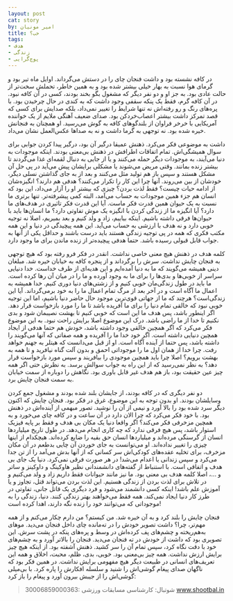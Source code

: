 ```yaml
---
layout: post
cat: story
by: امیر مونیان
title: خب؟
tags:
- هدف
- زندگی
- پوچ‌گرایی
---
```


در کافه نشسته بود و داشت فنجان چای را در دستش می‌گرداند. اوایل ماه تیر بود و گرمای هوا نسبت به بهار خیلی بیشتر شده بود و به همین خاطر، تحملش سخت‌تر از حالت عادی بود. به جز او و دو نفر دیگر که مشغول بگو بخند بودند، کسی در آن کافه نبود. در آن کافه گرم، فقط یک پنکه سقفی وجود داشت که به کندی در حال چرخیدن بود. با پره‌های رنگ و رو رفته‌اش نه تنها شرایط را تغییر نمی‌داد، بلکه صدایش برای کسی که قصد تمرکز داشت بیشتر اعصاب‌خردکن بود. صدای ضعیف آهنگی ملایم از یک خواننده آمریکایی با خرخر فراوان از بلندگوهای کافه به گوش می‌رسید. او همچنان به فنجانش خیره شده بود. نه توجهی به گرما داشت و نه به صداها عکس‌العمل نشان می‌داد. 

داشت به موضوعی فکر می‌کرد. ذهنش عمیقا درگیر آن بود، درگیر پیدا کردن جوابی برای سوال همیشگی‌اش. تمام اتفاقات اطرافش در ذهنش بی‌معنی بودند. اینکه موجودات به دنیا می‌آیند، به موجودات دیگر حمله می‌کنند و یا از جایی به دنبال لقمه‌ای غذا می‌گردند تا بیشتر زنده بمانند. وقتی مریض می‌شوند یا مشکلی برایشان پیش می‌آید در پی حل آن مشکل هستند و سپس باز هم تولید مثل می‌کنند و بعد از به جای گذاشتن نسلی دیگر، خودشان از بین می‌روند. آنها چرا این کار را تکرار می‌کنند؟ هدفی هم دارند؟ انگیزه‌شان از ادامه حیات چیست؟ فقط لذت بردن؟ چیزی که بیشتر او را آزار می‌داد، این بود که انسان هم جزء همین موجودات به حساب می‌آمد، البته کمی پیشرفته‌تر. تنها برتری ما نسبت به یک حیوان همین قدرت فکر ماست. آیا این قدرت فکر تاثیری در هدف‌های ما دارد؟ آیا انگیزه ما از زندگی کردن با انگیزه یک موش تفاوتی دارد؟ ما انسان‌ها باید با حیوان‌ها فرقی داشته باشیم. اینکه بیاییم، زاد و ولد کنیم و بعد بمیریم، اصلا نه توجیه خوبی دارد و نه هدف با ارزشی به حساب می‌آید. این همه پیچیدگی در دنیا و این همه مکتب فکری  که همه در پی توجیه زندگی هستند باید درست باشند و حداقل یکی از آنها به جواب قابل قبولی رسیده باشد. حتما هدفی پیچیده‌تر از زنده ماندن برای ما وجود دارد.

کلمه هدف در ذهنش هیچ معنی خاصی نداشت. انقدر در فکر فرو رفته بود که هیچ توجهی به فنجان چایش نداشت. سرش را برگرداند و از پنجره کافه به خیابان خیره شد. مبلغان دینی همیشه می‌گویند که ما به دنیا آمده‌ایم و این هدیه‌ای از طرف خداست. خدا دنیایی سراسر از خوبی‌ها و بدی‌ها را برای ما به وجود آورده و ما را در میان آن رها کرده است. ما باید در طول زندگی‌مان خوبی کنیم و از زشتی‌های دنیا دوری کنیم. خدا همیشه به اعمال ما آگاه است و در آخر بعد از مرگ تمام اعمال ما را به خود برمی‌گرداند. آیا این زندگی‌است؟ هرچند که ما از جهاتی قوی‌ترین موجود حال حاضر دنیا باشیم، اما این توجیه خوبی نبود که خالقی تمام دنیا را برای ما آفریده باشد تا ما را مورد بازخواست قرار دهد. اگر اینطور باشد، پس هدف ما این است که خوبی کنیم تا بهشت نصیبمان شود و بدی نکنیم تا خدا از ما راضی باشد. درک این موضوع اصلا برایش راحت نبود. به این موضوع فکر می‌کرد که اگر همچین خالقی وجود  داشته باشد، خودش هم حتما هدفی از ایجاد همچین دنیایی داشته است. اگر خود خدا ما را آفریده و همه صفاتی که آنها می‌گویند را داشته باشد، پس حتما از آینده آگاه است. او از قبل می‌دانست که هیتلر به جهنم خواهد رفت. چرا خدا از همان اول ما را موجوداتی احمق و بدون آلت گناه نیافرید و تا همه به بهشت برویم؟ اصلا چرا باید همچین موجودی را بیافریند و سپس مورد بازخواست قرار دهد؟ به نظر نمی‌رسید که از این راه به جواب سوالش برسد. به نظرش حتی اگر همه چیز عین حقیقت بود، باز هم هدف غیر قابل باوری بود. نگاهش را دوباره از سمت خیابان به سمت فنجان چایش برد.

دو نفر دیگری که در کافه بودند، از جایشان بلند شده بودند و مشغول جمع کردن وسایلشان بودند. او بدون توجه به این موضوع، غرق در فکر بود. فنجان چایش که اکنون دیگر سرد شده بود را بالا آورد و نیمی از آن را نوشید. تصور مبهمی از آینده‌اش در ذهنش بود. با خود فکر می‌کرد که چرا الان دارد در آن ساعت و در کافه چای می‌خورد و به همچین مزخرفی فکر می‌کند؟ اگر واقعا دنیا یک مکان بی هدف و فقط بر پایه فیزیک استوار باشد، پس هیچ فرقی ندارد که چه کاری انجام می‌دهد. در طول تاریخ میلیاردها انسان از گرسنگی مرده‌اند و میلیاردها انسان حق بقیه را ضایع کرده‌اند. هیچکدام از اینها چیزی را تغییر نداده‌اند. او می‌توانست به جای خوردن آن چایی بدطعم در آن مکان مزخرف، برای تخلیه عقده‌های کودکی‌اش سر کسانی که از آنها بدش می‌آمد را از تن جدا می‌کرد و سپس زندانی یا اعدام می‌شد! در هر صورت فرقی نمی‌کرد. دنیا یک جای بی هدف و اتفاقی است. با استنباط از گفته‌های دانشمندانی نظیر هاوکینگ و داوکینز و ساتر و ...، اصلا کلمه هدف بی معنی بود. ما نیز مانند حیوانات فقط داریم زاد و ولد می‌کنیم و در تلاش برای لذت بردن از زندگی هستیم. این لذت بردن می‌تواند قتل، تجاوز و یا آموزش علم باشد! اینکه کسی دانشمند می‌شود و فرد دیگری یک قاتل جانی، تفاوتی در طرز کار دنیا ایجاد نمی‌کند. همه فقط می‌خواهند بهتر زندگی کنند. دنیا، زندگی را به موجوداتی که می‌توانند خود را زنده نگه دارند، اهدا کرده است!

فنجان چایش را بلند کرد و به آن خیره شد. من کیستم؟ من دارم چکار می‌کنم و از همه مهم‌تر، چرا؟ داشت تصویر خودش را در ته‌مانده چای داخل فنجان می‌دید. موهای به‌هم‌ریخته و چشم‌های پف کرده‌اش در وسط و پره‌های پنکه در پشت سرش. این تصویری بود که داشت از خودش در ته فنجان می‌دید. فنجان را بالاتر آورد و به چشم‌های خود با دقت نگاه کرد، سپس تمام آن را سر کشید. ذهنش آشفته بود. از اینکه هیچ چیز برایش ارزش نداشت. همه چیز بی‌معنی بود. خوبی، بدی، ظلم، محبت، اخلاق و همه این تعریف‌های انسانی در طبیعت دیگر هیچ مفهومی برایش نداشت. در همین فکر بود که ناگهان صدای پیغام گوشی‌اش را شنید و سلسله افکارش را پاره کرد. با بی‌میلی گوشی‌اش را از جیبش بیرون آورد و پیغام را باز کرد:

> 30006859000363: شوتبال: کارشناسی مسابقات ورزشی www.shootbal.in